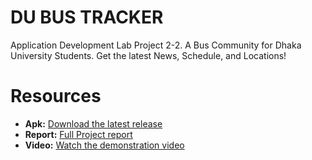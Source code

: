 # DU BUS TRACKER
Application Development Lab Project 2-2. A Bus Community for Dhaka University Students. Get the latest News, Schedule, and Locations!


# Resources
- **Apk:** [Download the latest release](https://github.com/ignite312/DU-Bus-Tracker/releases/download/v1.0/DU-Bus-Tracker.apk)
- **Report:** [Full Project report](https://docs.google.com/document/d/13h2fTJc-wnMf5Zg1MVGxcOOLcPV5qF3TVWX3RiQ2o9g/edit?usp=sharing)
- **Video:** [Watch the demonstration video](https://youtu.be/xXtqRQ9cYj8)

